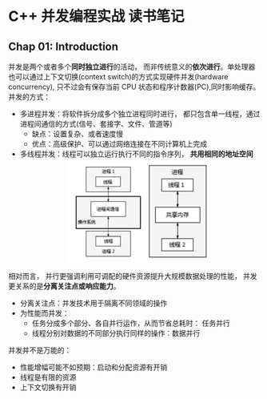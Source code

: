 # C++ 并发编程实战 读书笔记
## Chap 01: Introduction
并发是两个或者多个**同时独立进行**的活动， 而非传统意义的**依次进行**。单处理器也可以通过上下文切换(context switch)的方式实现硬件并发(hardware concurrency), 只不过会有保存当前 CPU 状态和程序计数器(PC),同时影响缓存。  
并发的方式：
* 多进程并发：将软件拆分成多个独立进程同时进行， 都只包含单一线程，通过进程间通信的方式(信号、套接字、文件、管道等)
  * 缺点：设置复杂、或者速度慢
  * 优点：高级保护、可以通过网络连接在不同计算机上完成
* 多线程并发：线程可以独立运行执行不同的指令序列， **共用相同的地址空间**<div align=center><img src="https://raw.githubusercontent.com/Haitau1996/picgo-hosting/master/img/202207202319533.png" width="60%"/></div>

相对而言， 并行更强调利用可调配的硬件资源提升大规模数据处理的性能， 并发更关系的是**分离关注点或响应能力**。  
* 分离关注点：并发技术用于隔离不同领域的操作
* 为性能而并发：
  * 任务分成多个部分、各自并行运作，从而节省总耗时： 任务并行
  * 线程分别对数据的不同部分执行同样的操作：数据并行

并发并不是万能的：
* 性能增幅可能不如预期：启动和分配资源有开销
* 线程是有限的资源
* 上下文切换有开销

